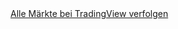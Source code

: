 <!-- TradingView Widget BEGIN -->
<div class="tradingview-widget-container">
  <div class="tradingview-widget-container__widget"></div>
  <div class="tradingview-widget-copyright"><a href="https://de.tradingview.com/" rel="noopener nofollow" target="_blank"><span class="blue-text">Alle Märkte bei TradingView verfolgen</span></a></div>
  <script type="text/javascript" src="https://s3.tradingview.com/external-embedding/embed-widget-advanced-chart.js" async>
  {
  "width": "980",
  "height": "1000",
  "symbol": "CME_MINI:MNQ1!",
  "interval": "15",
  "timezone": "Europe/Berlin",
  "theme": "dark",
  "style": "1",
  "locale": "de_DE",
  "enable_publishing": false,
  "backgroundColor": "rgba(238, 238, 238, 1)",
  "gridColor": "rgba(0, 0, 0, 0.06)",
  "allow_symbol_change": true,
  "watchlist": [
    "CME_MINI:MES1!",
    "CBOT_MINI:MYM1!"
  ],
  "calendar": false,
  "support_host": "https://www.tradingview.com"
}
  </script>
</div>
<!-- TradingView Widget END -->
